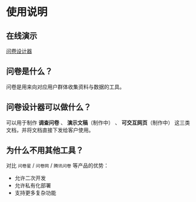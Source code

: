 # 使用说明

## 在线演示

[问卷设计器](https://que-design.vansunscience.com/design)

## 问卷是什么？

问卷是用来向对应用户群体收集资料与数据的工具。

## 问卷设计器可以做什么？

可以用于制作 **调查问卷** 、 **演示文稿**（制作中） 、 **可交互网页**（制作中） 这三类文档，并将文档直接下发给客户使用。

## 为什么不用其他工具？

对比 `问卷星` / `问卷网` / `腾讯问卷` 等产品的优势：
- 允许二次开发
- 允许私有化部署
- 支持更多复杂功能